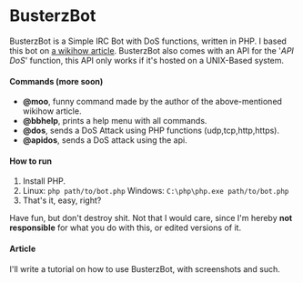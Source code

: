 # BusterzBot

BusterzBot is a Simple IRC Bot with DoS functions, written in PHP. I based this bot on [a wikihow article](https://www.wikihow.com/Develop-an-IRC-Bot).
BusterzBot also comes with an API for the '*API DoS*' function, this API only works if it's hosted on a UNIX-Based system.


#### Commands (more soon)
* **@moo**, funny command made by the author of the above-mentioned wikihow article.
* **@bbhelp**, prints a help menu with all commands.
* **@dos**, sends a DoS Attack using PHP functions (udp,tcp,http,https).
* **@apidos**, sends a DoS attack using the api.

#### How to run
1. Install PHP.
2. Linux: `php path/to/bot.php` Windows: `C:\php\php.exe path/to/bot.php`
3. That's it, easy, right?

Have fun, but don't destroy shit. Not that I would care, since I'm hereby **not responsible** for what you do with this, or edited versions of it.

#### Article
I'll write a tutorial on how to use BusterzBot, with screenshots and such.